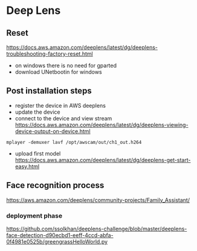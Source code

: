 # Deep Lens 

## Reset 
https://docs.aws.amazon.com/deeplens/latest/dg/deeplens-troubleshooting-factory-reset.html
- on windows there is no need for gparted 
- download UNetbootin for windows 


## Post installation steps
- register the device in AWS deeplens
- update the device 
- connect to the device and view stream  
https://docs.aws.amazon.com/deeplens/latest/dg/deeplens-viewing-device-output-on-device.html  
```
mplayer -demuxer lavf /opt/awscam/out/ch1_out.h264  
```
- upload first model   
https://docs.aws.amazon.com/deeplens/latest/dg/deeplens-get-start-easy.html  


## Face recognition process 
https://aws.amazon.com/deeplens/community-projects/Family_Assistant/

### deployment phase 
https://github.com/ssolkhan/deeplens-challenge/blob/master/deeplens-face-detection-d90ecbd1-eeff-4ccd-abfa-0f4981e0525b/greengrassHelloWorld.py
